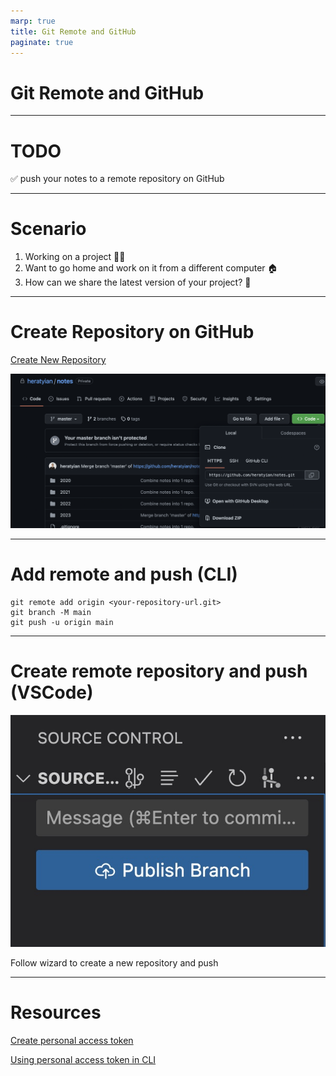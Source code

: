 ```yaml
---
marp: true
title: Git Remote and GitHub
paginate: true
---
```

# Git Remote and GitHub

---
# TODO

✅ push your notes to a remote repository on GitHub


---
# Scenario

1. Working on a project 👨‍💻
2. Want to go home and work on it from a different computer 🏠
3. How can we share the latest version of your project? 🤨


---
# Create Repository on GitHub

[Create New Repository](https://github.com/new)

![contain](github-repo.png)


---

# Add remote and push (CLI)

```
git remote add origin <your-repository-url.git>
git branch -M main
git push -u origin main
```

---

# Create remote repository and push (VSCode)

![bg right 75%](./vscode-publish-branch.jpg)

Follow wizard to create a new repository and push

---

# Resources

[Create personal access token](https://docs.github.com/en/authentication/keeping-your-account-and-data-secure/creating-a-personal-access-token#creating-a-personal-access-token-classic)

[Using personal access token in CLI](https://docs.github.com/en/authentication/keeping-your-account-and-data-secure/creating-a-personal-access-token#using-a-personal-access-token-on-the-command-line)